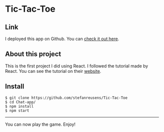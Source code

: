 # Tic-Tac-Toe

## Link

I deployed this app on Github. You can [check it out here](https://stefanreusens.github.io/Tic-Tac-Toe/).

## About this project

This is the first project I did using React. I followed the tutorial made by React. You can see the tutorial on their [website](https://reactjs.org/tutorial/tutorial.html#setup-for-the-tutorial).

## Install

    $ git clone https://github.com/stefanreusens/Tic-Tac-Toe
    $ cd Chat-app/
    $ npm install
    $ npm start

---

You can now play the game. Enjoy!